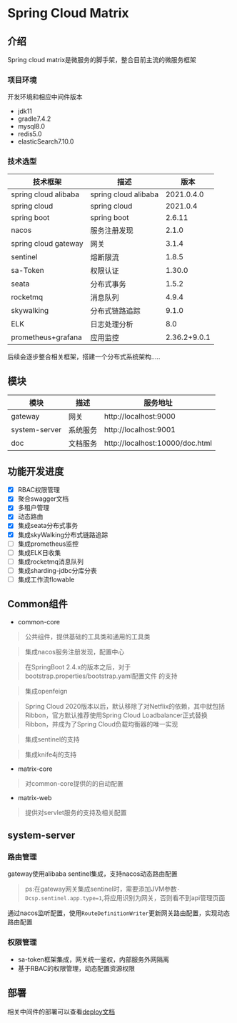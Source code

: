 # Spring Cloud Matrix

## 介绍

Spring cloud matrix是微服务的脚手架，整合目前主流的微服务框架

### 项目环境

开发环境和相应中间件版本

- jdk11
- gradle7.4.2
- mysql8.0
- redis5.0
- elasticSearch7.10.0

### 技术选型

| 技术框架                 | 描述                   | 版本           |
|----------------------|----------------------|--------------|
| spring cloud alibaba | spring cloud alibaba | 2021.0.4.0   |
| spring cloud         | spring cloud         | 2021.0.4     |
| spring boot          | spring boot          | 2.6.11       |
| nacos                | 服务注册发现               | 2.1.0        |
| spring cloud gateway | 网关                   | 3.1.4        |
| sentinel             | 熔断限流                 | 1.8.5        |
| sa-Token             | 权限认证                 | 1.30.0       |
| seata                | 分布式事务                | 1.5.2        |
| rocketmq             | 消息队列                 | 4.9.4        |
| skywalking           | 分布式链路追踪              | 9.1.0        |
| ELK                  | 日志处理分析               | 8.0          |
| prometheus+grafana   | 应用监控                 | 2.36.2+9.0.1 |

后续会逐步整合相关框架，搭建一个分布式系统架构.....

## 模块

| 模块 | 描述   | 服务地址                            |
|----|------|---------------------------------|
|gateway| 网关   | http://localhost:9000           |
|system-server| 系统服务 | http://localhost:9001           |
|doc| 文档服务 | http://localhost:10000/doc.html |

## 功能开发进度

- [x] RBAC权限管理
- [x] 聚合swagger文档
- [x] 多租户管理
- [x] 动态路由
- [x] 集成seata分布式事务
- [x] 集成skyWalking分布式链路追踪
- [ ] 集成prometheus监控
- [ ] 集成ELK日收集
- [ ] 集成rocketmq消息队列
- [ ] 集成sharding-jdbc分库分表
- [ ] 集成工作流flowable

## Common组件

- common-core

> 公共组件，提供基础的工具类和通用的工具类

> 集成nacos服务注册发现，配置中心

> 在SpringBoot 2.4.x的版本之后，对于bootstrap.properties/bootstrap.yaml配置文件 的支持

> 集成openfeign

> Spring Cloud 2020版本以后，默认移除了对Netflix的依赖，其中就包括Ribbon，官方默认推荐使用Spring Cloud
> Loadbalancer正式替换Ribbon，并成为了Spring Cloud负载均衡器的唯一实现

> 集成sentinel的支持

> 集成knife4j的支持

- matrix-core

> 对common-core提供的的自动配置

- matrix-web

> 提供对servlet服务的支持及相关配置

## system-server

### 路由管理

gateway使用alibaba sentinel集成，支持nacos动态路由配置

> ps:在gateway网关集成sentinel时，需要添加JVM参数`-Dcsp.sentinel.app.type=1`,将应用识别为网关，否则看不到api管理页面

通过nacos监听配置，使用`RouteDefinitionWriter`更新网关路由配置，实现动态路由配置

### 权限管理

- sa-token框架集成，网关统一鉴权，内部服务外网隔离
- 基于RBAC的权限管理，动态配置资源权限

## 部署

相关中间件的部署可以查看[deploy文档](/deploy/README.md)